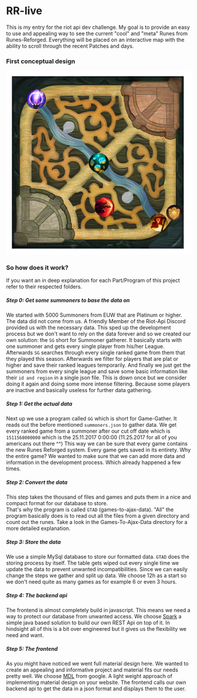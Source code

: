 # RR-live
This is my entry for the riot api dev challenge. My goal is to provide an easy to use and appealing way to see the 
current "cool" and "meta" Runes from Runes-Reforged. Everything will be placed on an interactive map with the ability to 
scroll through the recent Patches and days.

### First conceptual design
![Image](https://github.com/Cerberus-ik/rr-live/blob/master/rr-live.png)

### So how does it work?
If you want an in deep explanation for each Part/Program of this project 
refer to their respected folders.

##### Step 0: Get some summoners to base the data on
We started with 5000 Summoners from EUW that are Platinum or higher. 
The data did not come from us. A friendly Member of the Riot-Api Discord provided 
us with the necessary data. This sped up the development process but we don't want to rely on the data forever and so 
we created our own solution: the ``SG`` short for Summoner gatherer. It basically starts with one summoner and gets every single 
player from his/her League. Afterwards ``SG`` searches through every single ranked game from them that they played this season. 
Afterwards we filter for players that are plat or higher and save their ranked leagues temporarily. 
And finally we just get the summoners from every single league and save some basic information like their ``id and region`` 
in a single json file. This is down once but we consider doing it again and doing some more intense filtering. Because some players are inactive and 
basically useless for further data gathering. 

##### Step 1: Get the actual data
Next up we use a program called ``GG`` which is short for Game-Gather. It reads out the before mentioned ``summoners.json`` to
gather data. We get every ranked game from a summoner after our cut off date which is ``1511568000000`` which is 
the 25.11.2017 0:00:00 (11.25.2017 for all of you americans out there ^^) This way we can be sure that every game contains the
new Runes Reforged system. Every game gets saved in its entirety. Why the entire game? We wanted to make sure that we can add
more data and information in the development process. Which already happened a few times.

##### Step 2: Convert the data
This step takes the thousand of files and games and puts them in a nice and compact format for our database to store.  
That's why the program is called ``GTAD`` (games-to-ajax-data). "All" the program basically does is to read out all the files 
from a given directory and count out the runes. Take a look in the Games-To-Ajax-Data directory for a more detailed explanation. 

##### Step 3: Store the data
We use a simple MySql database to store our formatted data. ``GTAD`` does the storing process by itself. 
The table gets wiped out every single time we update the data to prevent unwanted incompatibilities. Since we can easily change
the steps we gather and split up data. We choose 12h as a start so we don't need quite as many games as for example 6 or even 
3 hours.

##### Step 4: The backend api
The frontend is almost completely build in javascript. This means we need a way to protect our database from unwanted access. 
We choose [Spark](http://sparkjava.com/) a simple java based solution to build our own REST Api on top of it. 
In hindsight all of this is a bit over engineered but it gives us the flexibility we need and want.

##### Step 5: The frontend
As you might have noticed we went full material design here. We wanted to create an appealing and informative project and
material fits our needs pretty well. We choose [MDL](https://getmdl.io/index.html) from google. A light weight approach of
implementing material design on your website. 
The frontend calls our own backend api to get the data in a json format and displays them to the user.
